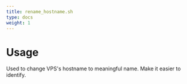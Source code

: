 ```yaml
---
title: rename_hostname.sh
type: docs
weight: 1
---
```


# Usage

Used to change VPS's hostname to meaningful name. Make it easier to identify.